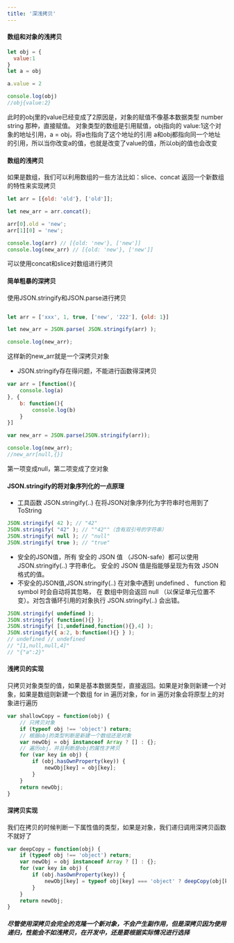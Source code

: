 ```yaml
---
title: '深浅拷贝'
---
```


#### 数组和对象的浅拷贝

```javascript
let obj = {
  value:1
}
let a = obj

a.value = 2

console.log(obj)
//obj{value:2}
```

此时的obj里的value已经变成了2原因是，对象的赋值不像基本数据类型 number string 那种，直接赋值。
对象类型的数组是引用赋值，obj指向的 value:1这个对象的地址引用，a = obj，将a也指向了这个地址的引用
a和obj都指向同一个地址的引用，所以当你改变a的值，也就是改变了value的值，所以obj的值也会改变

#### 数组的浅拷贝

如果是数组，我们可以利用数组的一些方法比如：slice、concat 返回一个新数组的特性来实现拷贝

```javascript
let arr = [{old: 'old'}, ['old']];

let new_arr = arr.concat();

arr[0].old = 'new';
arr[1][0] = 'new';

console.log(arr) // [{old: 'new'}, ['new']]
console.log(new_arr) // [{old: 'new'}, ['new']]
```

可以使用concat和slice对数组进行拷贝

#### 简单粗暴的深拷贝

使用JSON.stringify和JSON.parse进行拷贝

```javascript

let arr = ['xxx', 1, true, ['new', '222'], {old: 1}]

let new_arr = JSON.parse( JSON.stringify(arr) );

console.log(new_arr);
```

这样新的new_arr就是一个深拷贝对象

* JSON.stringify存在得问题，不能进行函数得深拷贝

```javascript
var arr = [function(){
    console.log(a)
}, {
    b: function(){
        console.log(b)
    }
}]

var new_arr = JSON.parse(JSON.stringify(arr));

console.log(new_arr);
//new_arr[null,{}]
```

第一项变成null，第二项变成了空对象

#### JSON.stringify的将对象序列化的一点原理

* 工具函数 JSON.stringify(..) 在将JSON对象序列化为字符串时也用到了 ToString 

```javascript
JSON.stringify( 42 ); // "42"
JSON.stringify( "42" ); // ""42""（含有双引号的字符串）
JSON.stringify( null ); // "null"
JSON.stringify( true ); // "true"
```

* 安全的JSON值，所有 安全的 JSON 值 （JSON-safe）都可以使用 JSON.stringify(..) 字符串化。 安全的 JSON 值是指能够呈现为有效 JSON 格式的值。
* 不安全的JSON值,JSON.stringify(..) 在对象中遇到 undefined 、 function 和 symbol 时会自动将其忽略， 在 数组中则会返回 null （以保证单元位置不变）。对包含循环引用的对象执行 JSON.stringify(..) 会出错。

```javascript
JSON.stringify( undefined ); 
JSON.stringify( function(){} );
JSON.stringify( [1,undefined,function(){},4] ); 
JSON.stringify({ a:2, b:function(){} } );
// undefined // undefined
// "[1,null,null,4]"
// "{"a":2}"
```

#### 浅拷贝的实现

只拷贝对象类型的值，如果是基本数据类型，直接返回。如果是对象则新建一个对象，如果是数组则新建一个数组
for in 遍历对象，for in 遍历对象会将原型上的对象进行遍历

```javascript
var shallowCopy = function(obj) {
    // 只拷贝对象
    if (typeof obj !== 'object') return;
    // 根据obj的类型判断是新建一个数组还是对象
    var newObj = obj instanceof Array ? [] : {};
    // 遍历obj，并且判断是obj的属性才拷贝
    for (var key in obj) {
        if (obj.hasOwnProperty(key)) {
            newObj[key] = obj[key];
        }
    }
    return newObj;
}
```

#### 深拷贝实现

我们在拷贝的时候判断一下属性值的类型，如果是对象，我们递归调用深拷贝函数不就好了

```javascript
var deepCopy = function(obj) {
    if (typeof obj !== 'object') return;
    var newObj = obj instanceof Array ? [] : {};
    for (var key in obj) {
        if (obj.hasOwnProperty(key)) {
            newObj[key] = typeof obj[key] === 'object' ? deepCopy(obj[key]) : obj[key];
        }
    }
    return newObj;
}
```

##### 尽管使用深拷贝会完全的克隆一个新对象，不会产生副作用，但是深拷贝因为使用递归，性能会不如浅拷贝，在开发中，还是要根据实际情况进行选择

